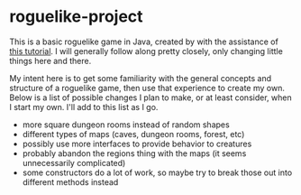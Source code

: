 # roguelike-project

This is a basic roguelike game in Java, created by with the assistance of [this tutorial](http://trystans.blogspot.com/2016/01/roguelike-tutorial-00-table-of-contents.html). I will generally follow along pretty closely, only changing little things here and there.

My intent here is to get some familiarity with the general concepts and structure of a roguelike game, then use that experience to create my own. Below is a list of possible changes I plan to make, or at least consider, when I start my own. I'll add to this list as I go.

* more square dungeon rooms instead of random shapes
* different types of maps (caves, dungeon rooms, forest, etc)
* possibly use more interfaces to provide behavior to creatures
* probably abandon the regions thing with the maps (it seems unnecessarily complicated)
* some constructors do a lot of work, so maybe try to break those out into different methods instead
